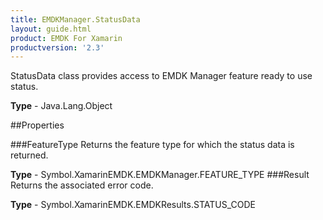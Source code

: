 ```yaml
---
title: EMDKManager.StatusData
layout: guide.html
product: EMDK For Xamarin
productversion: '2.3'
---
```

StatusData class provides access to EMDK Manager feature ready to use status.

**Type** - Java.Lang.Object

##Properties

###FeatureType
Returns the feature type for which the status data is returned.

**Type** - Symbol.XamarinEMDK.EMDKManager.FEATURE_TYPE
###Result
Returns the associated error code.

**Type** - Symbol.XamarinEMDK.EMDKResults.STATUS_CODE






